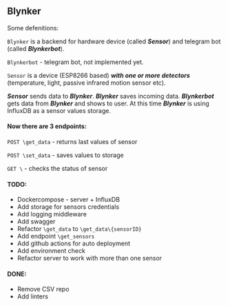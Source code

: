 ## Blynker

Some defenitions:

`Blynker` is a backend for hardware device (called ***Sensor***) and telegram bot (called ***Blynkerbot***). 

`Blynkerbot` - telegram bot, not implemented yet.

`Sensor` is a device (ESP8266 based) ***with one or more detectors*** 
(temperature, light, passive infrared motion sensor etc).

_**Sensor**_ sends data to _**Blynker**_. _**Blynker**_ saves incoming data.
_**Blynkerbot**_ gets data from _**Blynker**_ and shows to user.
At this time  _**Blynker**_ is using InfluxDB as a sensor values storage.

#### Now there are 3 endpoints:
`POST \get_data` - returns last values of sensor 

`POST \set_data` - saves values to storage

`GET \` - checks the status of sensor

#### TODO:

- Dockercompose - server + InfluxDB
- Add storage for sensors credentials
- Add logging middleware
- Add swagger
- Refactor `\get_data` to `\get_data\{sensorID}`
- Add endpoint `\get_sensors`
- Add github actions for auto deployment
- Add environment check
- Refactor server to work with more than one sensor

#### DONE:

- Remove CSV repo
- Add linters

